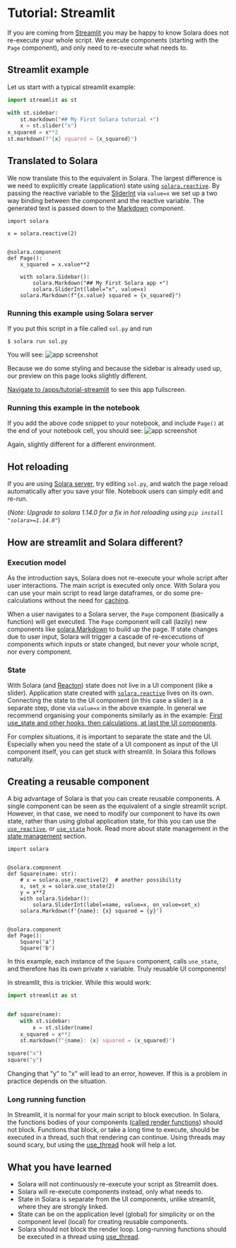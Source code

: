# Tutorial: Streamlit

If you are coming from [Streamlit](https://streamlit.io/) you may be happy to know Solara does not re-execute your whole script. We execute components (starting with the `Page` component), and only need to re-execute what needs to.


## Streamlit example
Let us start with a typical streamlit example:

```python
import streamlit as st

with st.sidebar:
    st.markdown("## My First Solara tutorial ☀️")
    x = st.slider("x")
x_squared = x**2
st.markdown(f"{x} squared = {x_squared}")
```

## Translated to Solara

We now translate this to the equivalent in Solara. The largest difference is we need to explicitly create (application) state using [`solara.reactive`](/api/reactive). By passing the
reactive variable to the [SliderInt](/api/slider) via `value=x` we set up a two way binding between the component and the reactive variable. The generated text is passed down to the [Markdown](/api/markdown) component.


```solara
import solara

x = solara.reactive(2)


@solara.component
def Page():
    x_squared = x.value**2

    with solara.Sidebar():
        solara.Markdown("## My First Solara app ☀️")
        solara.SliderInt(label="x", value=x)
    solara.Markdown(f"{x.value} squared = {x_squared}")
```

### Running this example using Solara server

If you put this script in a file called `sol.py` and run
```
$ solara run sol.py
```
You will see:
![app screenshot](/static/public/docs/app-squared.png)

Because we do some styling and because the sidebar is already used up, our preview on this page looks slightly different.

[Navigate to /apps/tutorial-streamlit](/apps/tutorial-streamlit) to see this app fullscreen.


### Running this example in the notebook

If you add the above code snippet to your notebook, and include `Page()` at the end of your notebook cell, you should see:
![app screenshot](/static/public/docs/app-squared-notebook.png)

Again, slightly different for a different environment.

## Hot reloading

If you are using [Solara server](/docs/understanding/solara-server), try editing `sol.py`, and watch the page reload automatically after you save your file. Notebook users can simply edit and re-run.

(*Note: Upgrade to solara 1.14.0 for a fix in hot reloading using `pip install "solara>=1.14.0"`*)

## How are streamlit and Solara different?

### Execution model
As the introduction says, Solara does not re-execute your whole script after user interactions.
The main script is executed only once. With Solara you can use your main script to read large dataframes, or do some pre-calculations without the need for [caching](/docs/reference/caching).

When a user navigates to a Solara server, the `Page` component (basically a function) will get executed. The `Page` component will call (lazily) new components like [solara.Markdown](/api/markdown) to build up the page. If state changes due to user input, Solara will trigger a cascade of re-excecutions of components which inputs or state changed, but never your whole script, nor every component.

### State
With Solara (and [Reacton](/docs/understanding/reacton)) state does not live in a UI component (like a slider). Application state created with [`solara.reactive`](/api/reactive) lives on its own. Connecting the state to the UI component (in this case a slider) is a separate step, done via `value=x` in the above example. In general we recommend organising your components
similarly as in the example: [First use_state and other hooks, then calculations, at last the UI components](/docs/understanding/anatomy).

For complex situations, it is important to separate the state and the UI. Especially when you need the state of a UI component as input of the UI component itself, you can get stuck with streamlit. In Solara this follows naturally.


## Creating a reusable component


A big advantage of Solara is that you can create reusable components. A single component can be seen as the equivalent of a single streamlit script. However, in that case, we need to modify our component to have its own state, rather than using global application state, for this you can use the [`use_reactive`](/api/use_reactive), or [`use_state`](/api/use_state) hook.
Read more about state management in the [state management](/docs/fundamentals/state-management) section.

```solara
import solara


@solara.component
def Square(name: str):
    # x = solara.use_reactive(2)  # another possibility
    x, set_x = solara.use_state(2)
    y = x**2
    with solara.Sidebar():
        solara.SliderInt(label=name, value=x, on_value=set_x)
    solara.Markdown(f'{name}: {x} squared = {y}')


@solara.component
def Page():
    Square('a')
    Square('b')
```

In this example, each instance of the `Square` component, calls `use_state`, and therefore has its own private
x variable. Truly reusable UI components!

In streamlit, this is trickier. While this would work:

```python
import streamlit as st


def square(name):
    with st.sidebar:
        x = st.slider(name)
    x_squared = x**2
    st.markdown(f"{name}: {x} squared = {x_squared}")

square("x")
square("y")
```

Changing that "y" to "x" will lead to an error, however. If this is a problem in practice depends on the situation.

### Long running function

In Streamlit, it is normal for your main script to block execution. In Solara, the functions bodies of your components ([called render functions](/docs/understanding/anatomy)) should not block. Functions that block, or take a long time to execute, should be executed in a thread, such that rendering can continue. Using threads may sound scary, but using the
[use_thread](/api/use_thread) hook will help a lot.

## What you have learned

 * Solara will not continuously re-execute your script as Streamlit does.
 * Solara will re-execute components instead, only what needs to.
 * State in Solara is separate from the UI components, unlike streamlit, where they are strongly linked.
 * State can be on the application level (global) for simplicity or on the component level (local) for creating reusable components.
 * Solara should not block the render loop. Long-running functions should be executed in a thread using [use_thread](/api/use_thread).
